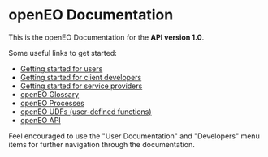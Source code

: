 # openEO Documentation

This is the openEO Documentation for the **API version 1.0**.

Some useful links to get started:
* [Getting started for users](getting-started.md)
* [Getting started for client developers](developers/clients/getting-started.md)
* [Getting started for service providers](developers/backends/getting-started.md)
* [openEO Glossary](glossary.md)
* [openEO Processes](processes.md)
* [openEO UDFs (user-defined functions)](udfs.md)
* [openEO API](developers/api/reference.md)

Feel encouraged to use the "User Documentation" and "Developers" menu items for further navigation through the documentation.